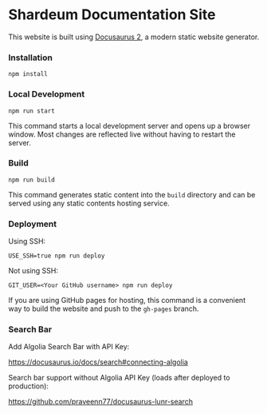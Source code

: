 # Shardeum Documentation Site

This website is built using [Docusaurus 2](https://docusaurus.io/), a modern static website generator.

### Installation

```
npm install
```

### Local Development

```
npm run start
```

This command starts a local development server and opens up a browser window. Most changes are reflected live without having to restart the server.

### Build

```
npm run build
```

This command generates static content into the `build` directory and can be served using any static contents hosting service.

### Deployment

Using SSH:

```
USE_SSH=true npm run deploy
```

Not using SSH:

```
GIT_USER=<Your GitHub username> npm run deploy
```

If you are using GitHub pages for hosting, this command is a convenient way to build the website and push to the `gh-pages` branch.

### Search Bar

Add Algolia Search Bar with API Key:

https://docusaurus.io/docs/search#connecting-algolia

Search bar support without Algolia API Key (loads after deployed to production):

https://github.com/praveenn77/docusaurus-lunr-search
